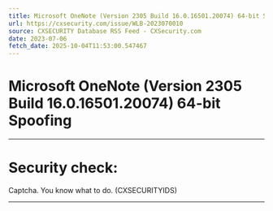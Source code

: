 ```yaml
---
title: Microsoft OneNote (Version 2305 Build 16.0.16501.20074) 64-bit Spoofing
url: https://cxsecurity.com/issue/WLB-2023070010
source: CXSECURITY Database RSS Feed - CXSecurity.com
date: 2023-07-06
fetch_date: 2025-10-04T11:53:00.547467
---
```


# Microsoft OneNote (Version 2305 Build 16.0.16501.20074) 64-bit Spoofing

---

# Security check:

Captcha. You know what to do. (CXSECURITYIDS)

---